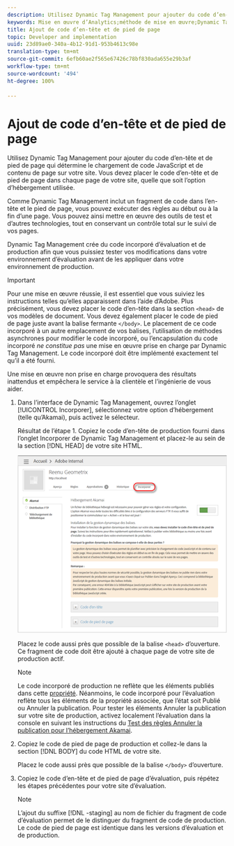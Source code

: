 ```yaml
---
description: Utilisez Dynamic Tag Management pour ajouter du code d’en-tête et de pied de page qui détermine le chargement de code JavaScript et de contenu de page sur votre site. Vous devez placer le code d’en-tête et de pied de page dans chaque page de votre site, quelle que soit l’option d’hébergement utilisée.
keywords: Mise en œuvre d’Analytics;méthode de mise en œuvre;Dynamic Tag Management;dtm;code;code page;code d’en-tête;code de pied de page;onglet incorporer;incorporer
title: Ajout de code d’en-tête et de pied de page
topic: Developer and implementation
uuid: 23d89ae0-340a-4b12-91d1-953b4613c98e
translation-type: tm+mt
source-git-commit: 6efb60ae2f565e67426c78bf830ada655e29b3af
workflow-type: tm+mt
source-wordcount: '494'
ht-degree: 100%

---
```



# Ajout de code d’en-tête et de pied de page

Utilisez Dynamic Tag Management pour ajouter du code d’en-tête et de pied de page qui détermine le chargement de code JavaScript et de contenu de page sur votre site. Vous devez placer le code d’en-tête et de pied de page dans chaque page de votre site, quelle que soit l’option d’hébergement utilisée.

Comme Dynamic Tag Management inclut un fragment de code dans l’en-tête et le pied de page, vous pouvez exécuter des règles au début ou à la fin d’une page. Vous pouvez ainsi mettre en œuvre des outils de test et d’autres technologies, tout en conservant un contrôle total sur le suivi de vos pages.

Dynamic Tag Management crée du code incorporé d’évaluation et de production afin que vous puissiez tester vos modifications dans votre environnement d’évaluation avant de les appliquer dans votre environnement de production.

>[!IMPORTANT]
>
>Pour une mise en œuvre réussie, il est essentiel que vous suiviez les instructions telles qu’elles apparaissent dans l’aide d’Adobe. Plus précisément, vous devez placer le code d’en-tête dans la section `<head>` de vos modèles de document. Vous devez également placer le code de pied de page juste avant la balise fermante `</body>`. Le placement de ce code incorporé à un autre emplacement de vos balises, l’utilisation de méthodes asynchrones pour modifier le code incorporé, ou l’encapsulation du code incorporé *ne constitue pas* une mise en œuvre prise en charge par Dynamic Tag Management. Le code incorporé doit être implémenté exactement tel qu’il a été fourni.
>
>Une mise en œuvre non prise en charge provoquera des résultats inattendus et empêchera le service à la clientèle et l’ingénierie de vous aider.

1. Dans l’interface de Dynamic Tag Management, ouvrez l’onglet [!UICONTROL Incorporer], sélectionnez votre option d’hébergement (telle qu’Akamai), puis activez le sélecteur.

   Résultat de l’étape 1. Copiez le code d’en-tête de production fourni dans l’onglet Incorporer de Dynamic Tag Management et placez-le au sein de la section [!DNL HEAD] de votre site HTML.

   ![](assets/dtm-embed.png)

   Placez le code aussi près que possible de la balise `<head>` d’ouverture. Ce fragment de code doit être ajouté à chaque page de votre site de production actif.

   >[!NOTE]
   >
   >Le code incorporé de production ne reflète que les éléments publiés dans cette [propriété](/help/implement/other/dtm/t-create-web-property.md). Néanmoins, le code incorporé pour l’évaluation reflète tous les éléments de la propriété associée, que l’état soit Publié ou Annuler la publication. Pour tester les éléments Annuler la publication sur votre site de production, activez localement l’évaluation dans la console en suivant les instructions du [Test des règles Annuler la publication pour l’hébergement Akamai](/help/implement/other/dtm/c-rules/t-test-rules-akamai.md).

1. Copiez le code de pied de page de production et collez-le dans la section [!DNL BODY] du code HTML de votre site.

   Placez le code aussi près que possible de la balise `</body>` d’ouverture.
1. Copiez le code d’en-tête et de pied de page d’évaluation, puis répétez les étapes précédentes pour votre site d’évaluation.

   >[!NOTE]
   >
   >L’ajout du suffixe [!DNL -staging] au nom de fichier du fragment de code d’évaluation permet de le distinguer du fragment de code de production. Le code de pied de page est identique dans les versions d’évaluation et de production.

